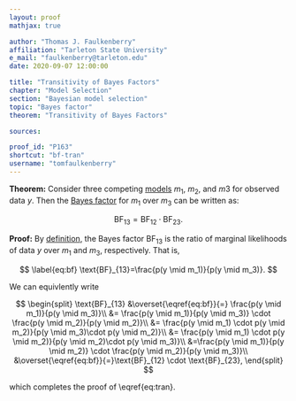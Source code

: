 ```yaml
---
layout: proof
mathjax: true

author: "Thomas J. Faulkenberry"
affiliation: "Tarleton State University"
e_mail: "faulkenberry@tarleton.edu"
date: 2020-09-07 12:00:00

title: "Transitivity of Bayes Factors"
chapter: "Model Selection"
section: "Bayesian model selection"
topic: "Bayes factor"
theorem: "Transitivity of Bayes Factors"

sources:

proof_id: "P163"
shortcut: "bf-tran"
username: "tomfaulkenberry"
---
```



**Theorem:** Consider three competing [models](/D/gm) $m_1$, $m_2$, and $m3$ for observed data $y$. Then the [Bayes factor](/D/bf) for $m_1$ over $m_3$ can be written as:

$$ \label{eq:bf-tran}
\text{BF}_{13} = \text{BF}_{12}\cdot \text{BF}_{23}.
$$

**Proof:** By [definition](/D/bf), the Bayes factor $\text{BF}_{13}$ is the ratio of marginal likelihoods of data $y$ over $m_1$ and $m_3$, respectively. That is,

$$ \label{eq:bf}
\text{BF}_{13}=\frac{p(y \mid m_1)}{p(y \mid m_3)}.
$$

We can equivlently write 

$$
\begin{split}
  \text{BF}_{13} &\overset{\eqref{eq:bf}}{=} \frac{p(y \mid m_1)}{p(y \mid m_3)}\\
  &= \frac{p(y \mid m_1)}{p(y \mid m_3)} \cdot \frac{p(y \mid m_2)}{p(y \mid m_2)}\\
  &= \frac{p(y \mid m_1) \cdot p(y \mid m_2)}{p(y \mid m_3)\cdot p(y \mid m_2)}\\
  &= \frac{p(y \mid m_1) \cdot p(y \mid m_2)}{p(y \mid m_2)\cdot p(y \mid m_3)}\\
  &=\frac{p(y \mid m_1)}{p(y \mid m_2)} \cdot \frac{p(y \mid m_2)}{p(y \mid m_3)}\\
  &\overset{\eqref{eq:bf}}{=}\text{BF}_{12} \cdot \text{BF}_{23},
\end{split}
$$

which completes the proof of \eqref{eq:tran}.

